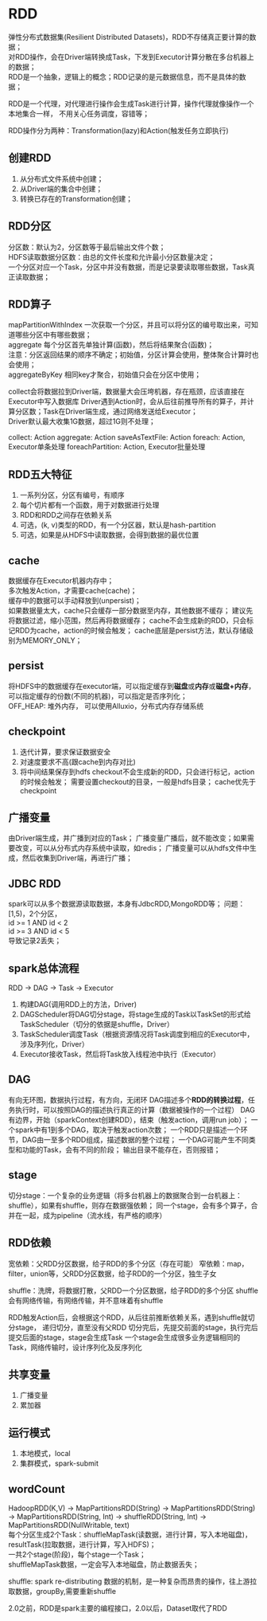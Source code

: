 # RDD
弹性分布式数据集(Resilient Distributed Datasets)，RDD不存储真正要计算的数据；            
对RDD操作，会在Driver端转换成Task，下发到Executor计算分散在多台机器上的数据；          
RDD是一个抽象，逻辑上的概念；RDD记录的是元数据信息，而不是具体的数据；                

RDD是一个代理，对代理进行操作会生成Task进行计算，操作代理就像操作一个本地集合一样，
不用关心任务调度，容错等；  

RDD操作分为两种：Transformation(lazy)和Action(触发任务立即执行)

## 创建RDD
1. 从分布式文件系统中创建；
2. 从Driver端的集合中创建；
3. 转换已存在的Transformation创建；     

## RDD分区
分区数：默认为2，分区数等于最后输出文件个数；   
HDFS读取数据分区数：由总的文件长度和允许最小分区数量决定；    
一个分区对应一个Task，分区中并没有数据，而是记录要读取哪些数据，Task真正读取数据；    

## RDD算子
mapPartitionWithIndex 一次获取一个分区，并且可以将分区的编号取出来，可知道哪些分区中有哪些数据；   
aggregate 每个分区首先单独计算(函数)，然后将结果聚合(函数)；      
注意：分区返回结果的顺序不确定；初始值，分区计算会使用，整体聚合计算时也会使用；     
aggregateByKey  相同key才聚合，初始值只会在分区中使用； 


collect会将数据拉到Driver端，数据量大会压垮机器，存在瓶颈，应该直接在Executor中写入数据库
Driver遇到Action时，会从后往前推导所有的算子，并计算分区数；Task在Driver端生成，通过网络发送给Executor；    
Driver默认最大收集1G数据，超过1G则不处理；   

collect: Action
aggregate: Action
saveAsTextFile: Action
foreach: Action, Executor单条处理
foreachPartition: Action, Executor批量处理  

## RDD五大特征
1. 一系列分区，分区有编号，有顺序
2. 每个切片都有一个函数，用于对数据进行处理
3. RDD和RDD之间存在依赖关系
4. 可选，(k, v)类型的RDD，有一个分区器，默认是hash-partition
5. 可选，如果是从HDFS中读取数据，会得到数据的最优位置

## cache 
数据缓存在Executor机器内存中；   
多次触发Action，才需要cache(cache)；   
缓存中的数据可以手动释放到(unpersist)；   
如果数据量太大，cache只会缓存一部分数据至内存，其他数据不缓存； 
建议先将数据过滤，缩小范围，然后再将数据缓存； 
cache不会生成新的RDD，只会标记RDD为cache，action的时候会触发；
cache底层是persist方法，默认存储级别为MEMORY_ONLY；

## persist
将HDFS中的数据缓存在executor端，可以指定缓存到**磁盘**或**内存**或**磁盘+内存**，可以指定缓存的份数(不同的机器)，可以指定是否序列化；    
OFF_HEAP: 堆外内存， 可以使用Alluxio，分布式内存存储系统

## checkpoint
1. 迭代计算，要求保证数据安全
2. 对速度要求不高(跟cache到内存对比)
3. 将中间结果保存到hdfs
checkout不会生成新的RDD，只会进行标记，action的时候会触发；
需要设置checkout的目录，一般是hdfs目录；
cache优先于checkpoint

## 广播变量
由Driver端生成，并广播到对应的Task；
广播变量广播后，就不能改变；如果需要改变，可以从分布式内存系统中读取，如redis；
广播变量可以从hdfs文件中生成，然后收集到Driver端，再进行广播；

## JDBC RDD
spark可以从多个数据源读取数据，本身有JdbcRDD,MongoRDD等；
问题：[1,5)，2个分区，   
id >= 1 AND id < 2    
id >= 3 AND id < 5    
导致记录2丢失；

## spark总体流程
RDD -> DAG -> Task -> Executor
1. 构建DAG(调用RDD上的方法，Driver)
2. DAGScheduler将DAG切分stage，将stage生成的Task以TaskSet的形式给TaskScheduler（切分的依据是shuffle，Driver）
3. TaskScheduler调度Task（根据资源情况将Task调度到相应的Executor中，涉及序列化，Driver）
4. Executor接收Task，然后将Task放入线程池中执行（Executor）

## DAG
有向无环图，数据执行过程，有方向，无闭环
DAG描述多个**RDD的转换过程**，任务执行时，可以按照DAG的描述执行真正的计算（数据被操作的一个过程）
DAG有边界，开始（sparkContext创建RDD），结束（触发action，调用run job）；
一个spark中有1到多个DAG，取决于触发action次数；
一个RDD只是描述一个环节，DAG由一至多个RDD组成，描述数据的整个过程；
一个DAG可能产生不同类型和功能的Task，会有不同的阶段；
输出目录不能存在，否则报错；

## stage
切分stage：一个复杂的业务逻辑（将多台机器上的数据聚合到一台机器上：shuffle），如果有shuffle，则存在数据强依赖；
同一个stage，会有多个算子，合并在一起，成为pipeline（流水线，有严格的顺序）

## RDD依赖
宽依赖：父RDD分区数据，给子RDD的多个分区（存在可能）
窄依赖：map，filter，union等，父RDD分区数据，给子RDD的一个分区，独生子女

shuffle：洗牌，将数据打散，父RDD一个分区数据，给子RDD的多个分区
shuffle会有网络传输，有网络传输，并不意味着有shuffle

RDD触发Action后，会根据这个RDD，从后往前推断依赖关系，遇到shuffle就切分stage，
递归切分，直至没有父RDD
切分完后，先提交前面的stage，执行完后提交后面的stage，stage会生成Task
一个stage会生成很多业务逻辑相同的Task，网络传输时，设计序列化及反序列化

## 共享变量
1. 广播变量
2. 累加器

## 运行模式
1. 本地模式，local
2. 集群模式，spark-submit 

## wordCount
HadoopRDD(K,V) -> MapPartitionsRDD(String) -> 
MapPartitionsRDD(String) -> MapPartitionsRDD(String, Int) -> 
shuffleRDD(String, Int) -> MapPartitionsRDD(NullWritable, text)    
每个分区生成2个Task：shuffleMapTask(读数据，进行计算，写入本地磁盘)，resultTask(拉取数据，进行计算，写入HDFS)；   
一共2个stage(阶段)，每个stage一个Task；     
shuffleMapTask数据，一定会写入本地磁盘，防止数据丢失； 


shuffle: spark re-distributing 数据的机制，是一种复杂而昂贵的操作，往上游拉取数据，groupBy,需要重新shuffle

2.0之前，RDD是spark主要的编程接口，2.0以后，Dataset取代了RDD


     
